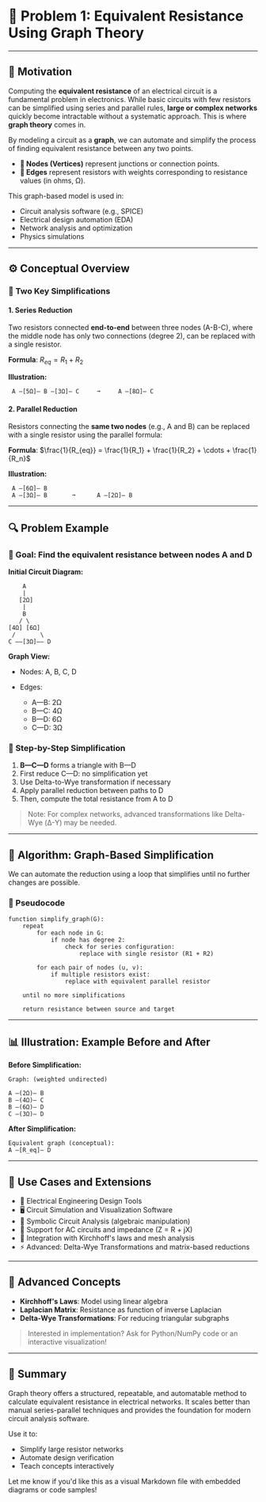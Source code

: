 # 🔌 Problem 1: Equivalent Resistance Using Graph Theory

---

## 🎯 Motivation

Computing the **equivalent resistance** of an electrical circuit is a fundamental problem in electronics. While basic circuits with few resistors can be simplified using series and parallel rules, **large or complex networks** quickly become intractable without a systematic approach. This is where **graph theory** comes in.

By modeling a circuit as a **graph**, we can automate and simplify the process of finding equivalent resistance between any two points.

- **🔹 Nodes (Vertices)** represent junctions or connection points.
- **🔸 Edges** represent resistors with weights corresponding to resistance values (in ohms, Ω).

This graph-based model is used in:

- Circuit analysis software (e.g., SPICE)
- Electrical design automation (EDA)
- Network analysis and optimization
- Physics simulations

---

## ⚙️ Conceptual Overview

### 🔁 Two Key Simplifications

#### 1. **Series Reduction**

Two resistors connected **end-to-end** between three nodes (A-B-C), where the middle node has only two connections (degree 2), can be replaced with a single resistor.

**Formula**: $R_{eq} = R_1 + R_2$

**Illustration:**

```
 A —[5Ω]— B —[3Ω]— C     ➞     A —[8Ω]— C
```

#### 2. **Parallel Reduction**

Resistors connecting the **same two nodes** (e.g., A and B) can be replaced with a single resistor using the parallel formula:

**Formula**: $\frac{1}{R_{eq}} = \frac{1}{R_1} + \frac{1}{R_2} + \cdots + \frac{1}{R_n}$

**Illustration:**

```
 A —[6Ω]— B
 A —[3Ω]— B       ➞      A —[2Ω]— B
```

---

## 🔍 Problem Example

### 🎯 Goal: Find the equivalent resistance between nodes A and D

**Initial Circuit Diagram:**

```
    A
    |
   [2Ω]
    |
    B
   / \
[4Ω] [6Ω]
 /       \
C ——[3Ω]—— D
```

**Graph View:**

- Nodes: A, B, C, D
- Edges:

  - A—B: 2Ω
  - B—C: 4Ω
  - B—D: 6Ω
  - C—D: 3Ω

### 🔧 Step-by-Step Simplification

1. **B—C—D** forms a triangle with B—D
2. First reduce C—D: no simplification yet
3. Use Delta-to-Wye transformation if necessary
4. Apply parallel reduction between paths to D
5. Then, compute the total resistance from A to D

> Note: For complex networks, advanced transformations like Delta-Wye (Δ-Y) may be needed.

---

## 🧠 Algorithm: Graph-Based Simplification

We can automate the reduction using a loop that simplifies until no further changes are possible.

### 🧾 Pseudocode

```plaintext
function simplify_graph(G):
    repeat
        for each node in G:
            if node has degree 2:
                check for series configuration:
                    replace with single resistor (R1 + R2)

        for each pair of nodes (u, v):
            if multiple resistors exist:
                replace with equivalent parallel resistor

    until no more simplifications

    return resistance between source and target
```

---

## 📊 Illustration: Example Before and After

**Before Simplification:**

```
Graph: (weighted undirected)

A —(2Ω)— B
B —(4Ω)— C
B —(6Ω)— D
C —(3Ω)— D
```

**After Simplification:**

```
Equivalent graph (conceptual):
A —[R_eq]— D
```

---

## 🧰 Use Cases and Extensions

- 🔌 Electrical Engineering Design Tools
- 🖥️ Circuit Simulation and Visualization Software
- 📐 Symbolic Circuit Analysis (algebraic manipulation)
- 🧮 Support for AC circuits and impedance (Z = R + jX)
- 🔁 Integration with Kirchhoff's laws and mesh analysis
- ⚡ Advanced: Delta-Wye Transformations and matrix-based reductions

---

## 🧩 Advanced Concepts

- **Kirchhoff's Laws**: Model using linear algebra
- **Laplacian Matrix**: Resistance as function of inverse Laplacian
- **Delta-Wye Transformations**: For reducing triangular subgraphs

> Interested in implementation? Ask for Python/NumPy code or an interactive visualization!

---

## 📌 Summary

Graph theory offers a structured, repeatable, and automatable method to calculate equivalent resistance in electrical networks. It scales better than manual series-parallel techniques and provides the foundation for modern circuit analysis software.

Use it to:

- Simplify large resistor networks
- Automate design verification
- Teach concepts interactively

Let me know if you'd like this as a visual Markdown file with embedded diagrams or code samples!
